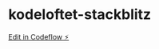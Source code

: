 # kodeloftet-stackblitz

[Edit in Codeflow ⚡️](https://stackblitz.com/~/github.com/JulieKodehode/kodeloftet-stackblitz)